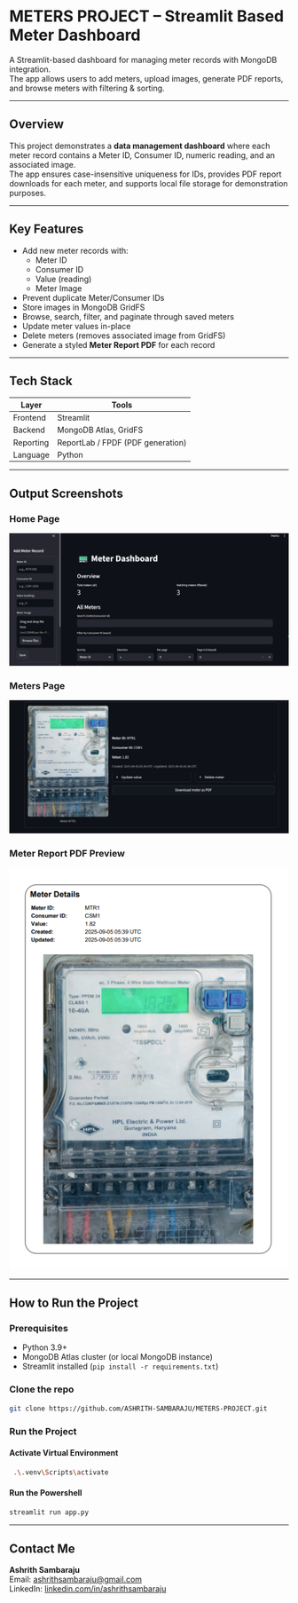 # METERS PROJECT – Streamlit Based Meter Dashboard

A Streamlit-based dashboard for managing meter records with MongoDB integration.  
The app allows users to add meters, upload images, generate PDF reports, and browse meters with filtering & sorting.  

---

## Overview
This project demonstrates a **data management dashboard** where each meter record contains a Meter ID, Consumer ID, numeric reading, and an associated image.  
The app ensures case-insensitive uniqueness for IDs, provides PDF report downloads for each meter, and supports local file storage for demonstration purposes.

---

## Key Features
- Add new meter records with:
   * Meter ID
   * Consumer ID
   * Value (reading)
   * Meter Image
- Prevent duplicate Meter/Consumer IDs
- Store images in MongoDB GridFS
- Browse, search, filter, and paginate through saved meters
- Update meter values in-place
- Delete meters (removes associated image from GridFS)
- Generate a styled **Meter Report PDF** for each record

---

## Tech Stack

| Layer        | Tools                                |
|--------------|--------------------------------------|
| Frontend     | Streamlit                            |
| Backend      | MongoDB Atlas, GridFS                |
| Reporting    | ReportLab / FPDF (PDF generation)    |
| Language     | Python                               |

---

## Output Screenshots

### Home Page
![Home Page](outputs/HomePage.png)

### Meters Page
![Meters Page](outputs/MetersPage.png)

### Meter Report PDF Preview
![Report](outputs/MeterReport.png)

---

## How to Run the Project

### Prerequisites
- Python 3.9+  
- MongoDB Atlas cluster (or local MongoDB instance)  
- Streamlit installed (`pip install -r requirements.txt`)

### Clone the repo
```bash
git clone https://github.com/ASHRITH-SAMBARAJU/METERS-PROJECT.git
```
### Run the Project
#### Activate Virtual Environment
```bash
 .\.venv\Scripts\activate
```
#### Run the Powershell
```bash
streamlit run app.py
```
---
## Contact Me

**Ashrith Sambaraju**  
Email: [ashrithsambaraju@gmail.com](mailto:ashrithsambaraju@gmail.com)  
LinkedIn: [linkedin.com/in/ashrithsambaraju](https://linkedin.com/in/ashrithsambaraju)  
